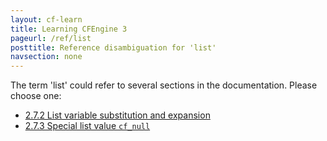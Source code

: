 ```yaml
---
layout: cf-learn
title: Learning CFEngine 3
pageurl: /ref/list
posttitle: Reference disambiguation for 'list'
navsection: none
---
```


The term 'list' could refer to several sections in the documentation. Please choose one:

- [2.7.2 List variable substitution and expansion](https://cfengine.com/manuals/cf3-reference#List-variable-substitution-and-expansion)
- [2.7.3 Special list value <code>cf_null</code>](https://cfengine.com/manuals/cf3-reference#Special-list-value-cf_null)
